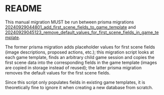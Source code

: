 # README

This manual migration MUST be run between prisma migrations
[20240929044801_add_first_scene_fields_to_game_template](../../prisma/migrations/20240929044801_add_first_scene_fields_to_game_template)
and
[20240929045123_remove_default_values_for_first_scene_fields_in_game_template](../../prisma/migrations/20240929045123_remove_default_values_for_first_scene_fields_in_game_template).

The former prisma migration adds placeholder values for first scene fields
(image descriptions, proposed actions, etc.);
this migration script looks at each game template,
finds an arbitrary child game session
and copies the first scene data into the corresponding fields in the game template
(images are copied in storage instead of reused);
the latter prisma migration removes the default values for the first scene fields.

Since this script only populates fields in existing game templates,
it is theoretically fine to ignore it when creating a new database from scratch.
